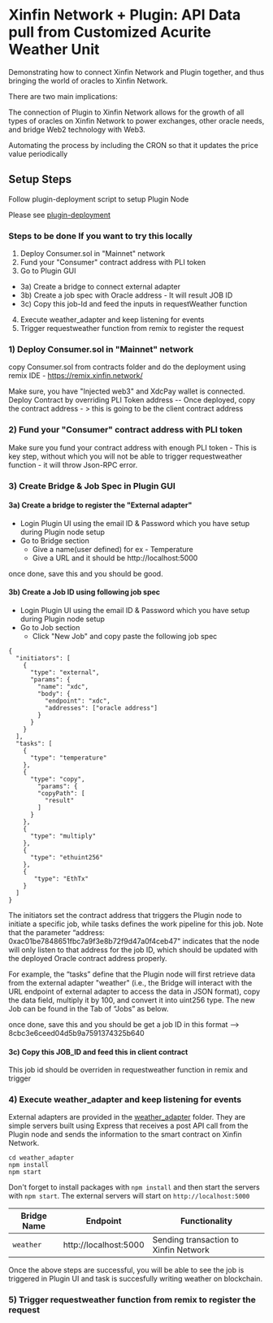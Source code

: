 # Xinfin Network + Plugin:  API Data pull from Customized Acurite Weather Unit

Demonstrating how to connect Xinfin Network and Plugin together, and thus bringing the world of oracles to Xinfin Network.

There are two main implications:

The connection of Plugin to Xinfin Network allows for the growth of all types of oracles on Xinfin Network to power exchanges, other oracle needs, and bridge Web2 technology with Web3.

Automating the process by including the CRON so that it updates the price value periodically

## Setup Steps

Follow plugin-deployment script to setup Plugin Node

Please see 
[plugin-deployment](https://github.com/GoPlugin/plugin-deployment)

### Steps to be done If you want to try this locally
1) Deploy Consumer.sol in "Mainnet" network
2) Fund your "Consumer" contract address with PLI token
3) Go to Plugin GUI 
- 3a) Create a bridge to connect external adapter
- 3b) Create a job spec with Oracle address - It will result JOB ID
- 3c) Copy this job-Id and feed the inputs in requestWeather function
4) Execute weather_adapter and keep listening for events 
5) Trigger requestweather function from remix to register the request

### 1) Deploy Consumer.sol in "Mainnet" network

copy Consumer.sol from contracts folder and do the deployment using remix IDE - https://remix.xinfin.network/

Make sure, you have "Injected web3" and XdcPay wallet is connected. Deploy Contract by overriding PLI Token address -- Once deployed, copy the contract address - > this is going to be the client contract address 

### 2) Fund your "Consumer" contract address with PLI token

Make sure you fund your contract address with enough PLI token - This is key step, without which you will not be able to trigger requestweather function - it will throw Json-RPC error. 

### 3) Create Bridge & Job Spec in Plugin GUI

#### 3a) Create a bridge to register the "External adapter"

- Login Plugin UI using the email ID & Password which you have setup during Plugin node setup
- Go to Bridge section
  - Give a name(user defined) for ex - Temperature
  - Give a URL and it should be http://localhost:5000

once done, save this and you should be good.

#### 3b) Create a Job ID using following job spec

- Login Plugin UI using the email ID & Password which you have setup during Plugin node setup
- Go to Job section
  - Click "New Job" and copy paste the following job spec

```
{
  "initiators": [
    {
      "type": "external",
      "params": {
        "name": "xdc",
        "body": {
          "endpoint": "xdc",
          "addresses": ["oracle address"]
        }
      }
    }
  ],
  "tasks": [
    {
      "type": "temperature"
    },
    {
      "type": "copy",
        "params": {
        "copyPath": [
          "result"
        ]
      }
    },
    {
      "type": "multiply"
    },
    {
      "type": "ethuint256"
    },
    {
       "type": "EthTx"
    }
  ]
}

```

The initiators set the contract address that triggers the Plugin node to initiate a specific job, while tasks defines the work pipeline for this job. Note that the parameter “address: 0xac01be7848651fbc7a9f3e8b72f9d47a0f4ceb47" indicates that the node will only listen to that address for the job ID, which should be updated with the deployed Oracle contract address properly.

For example, the “tasks” define that the Plugin node will first retrieve data from the external adapter "weather" (i.e., the Bridge will interact with the URL endpoint of external adapter to access the data in JSON format), copy the data field, multiply it by 100, and convert it into uint256 type.
The new Job can be found in the Tab of “Jobs” as below. 

once done, save this and you should be get a job ID in this format  --> 8cbc3e6ceed04d5b9a7591374325b640

#### 3c) Copy this JOB_ID and feed this in client contract 

This job id should be overriden in requestweather function in remix and trigger

### 4) Execute weather_adapter and keep listening for events 

External adapters are provided in the [weather_adapter](./weather_adapter) folder. They are simple servers built using Express that receives a post API call from the Plugin node and sends the information to the smart contract on Xinfin Network.

```
cd weather_adapter
npm install
npm start
```

Don't forget to install packages with `npm install` and then start the servers with `npm start`. The external servers will start on `http://localhost:5000`

| Bridge Name    | Endpoint                     | Functionality                          |
| -------------- | ---------------------------- | -------------------------------------- |
| `weather`    | http://localhost:5000          | Sending transaction to Xinfin Network  |


Once the above steps are successful, you will be able to see the job is triggered in Plugin UI and task is succesfully writing weather on blockchain.
### 5) Trigger requestweather function from remix to register the request